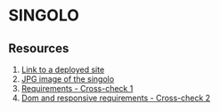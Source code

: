 # SINGOLO
## Resources
1. [Link to a deployed site](https://anna274.github.io/singolo/)
2. [JPG image of the singolo](https://github.com/rolling-scopes-school/tasks/blob/master/tasks/markups/level-2/singolo/singolo.jpg)
3. [Requirements - Cross-check 1](https://github.com/rolling-scopes-school/tasks/blob/master/tasks/markups/level-2/singolo/singolo-cross-check-1.md)
4. [Dom and responsive requirements - Cross-check 2](https://github.com/rolling-scopes-school/tasks/blob/master/tasks/markups/level-2/singolo/singolo-cross-check-2-ru.md)
